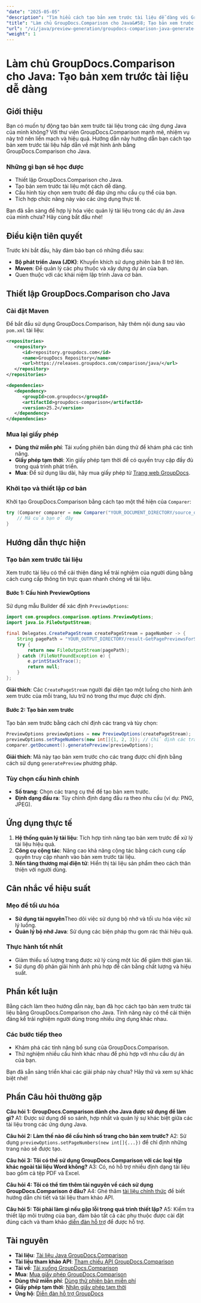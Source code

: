 ```yaml
---
"date": "2025-05-05"
"description": "Tìm hiểu cách tạo bản xem trước tài liệu dễ dàng với GroupDocs.Comparison cho Java. Nâng cao trải nghiệm người dùng của ứng dụng."
"title": "Làm chủ GroupDocs.Comparison cho Java&#58; Tạo bản xem trước tài liệu dễ dàng"
"url": "/vi/java/preview-generation/groupdocs-comparison-java-generate-previews/"
"weight": 1
---
```


# Làm chủ GroupDocs.Comparison cho Java: Tạo bản xem trước tài liệu dễ dàng

## Giới thiệu

Bạn có muốn tự động tạo bản xem trước tài liệu trong các ứng dụng Java của mình không? Với thư viện GroupDocs.Comparison mạnh mẽ, nhiệm vụ này trở nên liền mạch và hiệu quả. Hướng dẫn này hướng dẫn bạn cách tạo bản xem trước tài liệu hấp dẫn về mặt hình ảnh bằng GroupDocs.Comparison cho Java.

### Những gì bạn sẽ học được
- Thiết lập GroupDocs.Comparison cho Java.
- Tạo bản xem trước tài liệu một cách dễ dàng.
- Cấu hình tùy chọn xem trước để đáp ứng nhu cầu cụ thể của bạn.
- Tích hợp chức năng này vào các ứng dụng thực tế.

Bạn đã sẵn sàng để hợp lý hóa việc quản lý tài liệu trong các dự án Java của mình chưa? Hãy cùng bắt đầu nhé!

## Điều kiện tiên quyết

Trước khi bắt đầu, hãy đảm bảo bạn có những điều sau:

- **Bộ phát triển Java (JDK)**: Khuyến khích sử dụng phiên bản 8 trở lên.
- **Maven**: Để quản lý các phụ thuộc và xây dựng dự án của bạn.
- Quen thuộc với các khái niệm lập trình Java cơ bản.

## Thiết lập GroupDocs.Comparison cho Java

### Cài đặt Maven

Để bắt đầu sử dụng GroupDocs.Comparison, hãy thêm nội dung sau vào `pom.xml` tài liệu:

```xml
<repositories>
   <repository>
      <id>repository.groupdocs.com</id>
      <name>GroupDocs Repository</name>
      <url>https://releases.groupdocs.com/comparison/java/</url>
   </repository>
</repositories>

<dependencies>
   <dependency>
      <groupId>com.groupdocs</groupId>
      <artifactId>groupdocs-comparison</artifactId>
      <version>25.2</version>
   </dependency>
</dependencies>
```

### Mua lại giấy phép

- **Dùng thử miễn phí**: Tải xuống phiên bản dùng thử để khám phá các tính năng.
- **Giấy phép tạm thời**: Xin giấy phép tạm thời để có quyền truy cập đầy đủ trong quá trình phát triển.
- **Mua**: Để sử dụng lâu dài, hãy mua giấy phép từ [Trang web GroupDocs](https://purchase.groupdocs.com/buy).

### Khởi tạo và thiết lập cơ bản

Khởi tạo GroupDocs.Comparison bằng cách tạo một thể hiện của `Comparer`:

```java
try (Comparer comparer = new Comparer("YOUR_DOCUMENT_DIRECTORY/source_document.docx")) {
    // Mã của bạn ở đây
}
```

## Hướng dẫn thực hiện

### Tạo bản xem trước tài liệu

Xem trước tài liệu có thể cải thiện đáng kể trải nghiệm của người dùng bằng cách cung cấp thông tin trực quan nhanh chóng về tài liệu.

#### Bước 1: Cấu hình PreviewOptions

Sử dụng mẫu Builder để xác định `PreviewOptions`:

```java
import com.groupdocs.comparison.options.PreviewOptions;
import java.io.FileOutputStream;

final Delegates.CreatePageStream createPageStream = pageNumber -> {
    String pagePath = "YOUR_OUTPUT_DIRECTORY/result-GetPagePreviewsForSourceDocument_" + pageNumber + ".png";
    try {
        return new FileOutputStream(pagePath);
    } catch (FileNotFoundException e) {
        e.printStackTrace();
        return null;
    }
};
```

**Giải thích**: Các `CreatePageStream` người đại diện tạo một luồng cho hình ảnh xem trước của mỗi trang, lưu trữ nó trong thư mục được chỉ định.

#### Bước 2: Tạo bản xem trước

Tạo bản xem trước bằng cách chỉ định các trang và tùy chọn:

```java
PreviewOptions previewOptions = new PreviewOptions(createPageStream);
previewOptions.setPageNumbers(new int[]{1, 2, 3}); // Chỉ định các trang mong muốn
comparer.getDocument().generatePreview(previewOptions);
```

**Giải thích**: Mã này tạo bản xem trước cho các trang được chỉ định bằng cách sử dụng `generatePreview` phương pháp.

### Tùy chọn cấu hình chính

- **Số trang**: Chọn các trang cụ thể để tạo bản xem trước.
- **Định dạng đầu ra**: Tùy chỉnh định dạng đầu ra theo nhu cầu (ví dụ: PNG, JPEG).

## Ứng dụng thực tế

1. **Hệ thống quản lý tài liệu**: Tích hợp tính năng tạo bản xem trước để xử lý tài liệu hiệu quả.
2. **Công cụ cộng tác**: Nâng cao khả năng cộng tác bằng cách cung cấp quyền truy cập nhanh vào bản xem trước tài liệu.
3. **Nền tảng thương mại điện tử**: Hiển thị tài liệu sản phẩm theo cách thân thiện với người dùng.

## Cân nhắc về hiệu suất

### Mẹo để tối ưu hóa
- **Sử dụng tài nguyên**Theo dõi việc sử dụng bộ nhớ và tối ưu hóa việc xử lý luồng.
- **Quản lý bộ nhớ Java**: Sử dụng các biện pháp thu gom rác thải hiệu quả.

### Thực hành tốt nhất
- Giảm thiểu số lượng trang được xử lý cùng một lúc để giảm thời gian tải.
- Sử dụng độ phân giải hình ảnh phù hợp để cân bằng chất lượng và hiệu suất.

## Phần kết luận

Bằng cách làm theo hướng dẫn này, bạn đã học cách tạo bản xem trước tài liệu bằng GroupDocs.Comparison cho Java. Tính năng này có thể cải thiện đáng kể trải nghiệm người dùng trong nhiều ứng dụng khác nhau. 

### Các bước tiếp theo
- Khám phá các tính năng bổ sung của GroupDocs.Comparison.
- Thử nghiệm nhiều cấu hình khác nhau để phù hợp với nhu cầu dự án của bạn.

Bạn đã sẵn sàng triển khai các giải pháp này chưa? Hãy thử và xem sự khác biệt nhé!

## Phần Câu hỏi thường gặp

**Câu hỏi 1: GroupDocs.Comparison dành cho Java được sử dụng để làm gì?**
A1: Được sử dụng để so sánh, hợp nhất và quản lý sự khác biệt giữa các tài liệu trong các ứng dụng Java.

**Câu hỏi 2: Làm thế nào để cấu hình số trang cho bản xem trước?**
A2: Sử dụng `previewOptions.setPageNumbers(new int[]{...})` để chỉ định những trang nào sẽ được tạo.

**Câu hỏi 3: Tôi có thể sử dụng GroupDocs.Comparison với các loại tệp khác ngoài tài liệu Word không?**
A3: Có, nó hỗ trợ nhiều định dạng tài liệu bao gồm cả tệp PDF và Excel.

**Câu hỏi 4: Tôi có thể tìm thêm tài nguyên về cách sử dụng GroupDocs.Comparison ở đâu?**
A4: Ghé thăm [tài liệu chính thức](https://docs.groupdocs.com/comparison/java/) để biết hướng dẫn chi tiết và tài liệu tham khảo API.

**Câu hỏi 5: Tôi phải làm gì nếu gặp lỗi trong quá trình thiết lập?**
A5: Kiểm tra thiết lập môi trường của bạn, đảm bảo tất cả các phụ thuộc được cài đặt đúng cách và tham khảo [diễn đàn hỗ trợ](https://forum.groupdocs.com/c/comparison) để được hỗ trợ.

## Tài nguyên

- **Tài liệu**: [Tài liệu Java GroupDocs.Comparison](https://docs.groupdocs.com/comparison/java/)
- **Tài liệu tham khảo API**: [Tham chiếu API GroupDocs.Comparison](https://reference.groupdocs.com/comparison/java/)
- **Tải về**: [Tải xuống GroupDocs.Comparison](https://releases.groupdocs.com/comparison/java/)
- **Mua**: [Mua giấy phép GroupDocs.Comparison](https://purchase.groupdocs.com/buy)
- **Dùng thử miễn phí**: [Dùng thử phiên bản miễn phí](https://releases.groupdocs.com/comparison/java/)
- **Giấy phép tạm thời**: [Nhận giấy phép tạm thời](https://purchase.groupdocs.com/temporary-license/)
- **Ủng hộ**: [Diễn đàn hỗ trợ GroupDocs](https://forum.groupdocs.com/c/comparison)